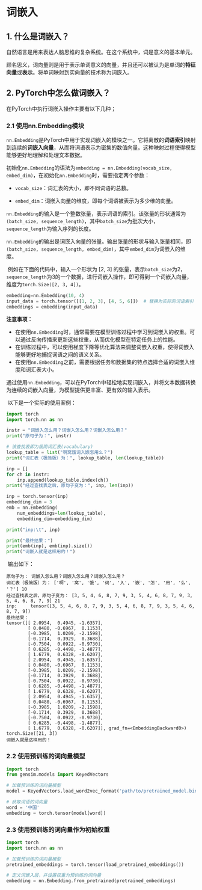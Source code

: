 # 词嵌入

## 1. 什么是词嵌入？

​	自然语⾔是⽤来表达⼈脑思维的复杂系统。在这个系统中，词是意义的基本单元。

​	顾名思义，词向量则是⽤于表示单词意义的向量，并且还可以被认为是单词的**特征向量**或**表示**。将单词映射到实向量的技术称为词嵌⼊。



## 2. PyTorch中怎么做词嵌入？

在PyTorch中执行词嵌入操作主要有以下几种；

### 2.1 使用nn.Embedding模块

​	`nn.Embedding`是PyTorch中用于实现词嵌入的模块之一。它将离散的**词语索引**映射到连续的**词嵌入向量**，从而将词语表示为密集的数值向量。这种映射过程使得模型能够更好地理解和处理文本数据。

​	初始化`nn.Embedding`的语法为`embedding = nn.Embedding(vocab_size, embed_dim)`，在初始化`nn.Embedding`时，需要指定两个参数：

* `vocab_size`：词汇表的大小，即不同词语的总数。

- `embed_dim`：词嵌入向量的维度，即每个词语被表示为多少维的向量。



​	`nn.Embedding`的输入是一个整数张量，表示词语的索引。该张量的形状通常为`(batch_size, sequence_length)`，其中`batch_size`为批次大小，`sequence_length`为输入序列的长度。

​	`nn.Embedding`的输出是词嵌入向量的张量。输出张量的形状与输入张量相同，即`(batch_size, sequence_length, embed_dim)`，其中`embed_dim`为词嵌入的维度。

​	例如在下面的代码中，输入一个形状为 [2, 3] 的张量，表示`batch_size`为2，`sequence_length`为3的一个数据，进行词嵌入操作，即可得到一个词嵌入向量，维度为`torch.Size([2, 3, 4])`。

```python
embedding=nn.Embedding(10, 4)
input_data = torch.tensor([[1, 2, 3], [4, 5, 6]])  # 替换为实际的词语索引
embeddings = embedding(input_data)
```



**注意事项：**

- 在使用`nn.Embedding`时，通常需要在模型训练过程中学习到词嵌入的权重。可以通过反向传播来更新这些权重，从而优化模型在特定任务上的性能。
- 在训练过程中，可以使用梯度下降等优化算法来调整词嵌入权重，使得词嵌入能够更好地捕捉词语之间的语义关系。
- 在使用`nn.Embedding`之前，需要根据任务和数据集的特点选择合适的词嵌入维度和词汇表大小。

​	通过使用`nn.Embedding`，可以在PyTorch中轻松地实现词嵌入，并将文本数据转换为连续的词嵌入向量，为模型提供更丰富、更有效的输入表示。



​	以下是一个实际的使用案例：

```python
import torch
import torch.nn as nn

instr = "词嵌入怎么用？词嵌入怎么用？词嵌入怎么用？"
print("原句子为：", instr)

# 该查找表即为极简词汇表(vocabulary)
lookup_table = list("啊窝饿词入嵌怎用么？")
print("词汇表（极简版）为：", lookup_table, len(lookup_table))

inp = []
for ch in instr:
    inp.append(lookup_table.index(ch))
print("经过查找表之后，原句子变为：", inp, len(inp))

inp = torch.tensor(inp)
embedding_dim = 3
emb = nn.Embedding(
    num_embeddings=len(lookup_table),
    embedding_dim=embedding_dim)

print("inp:\t", inp)

print("最终结果：")
print(emb(inp), emb(inp).size())
print("词嵌入就是这样用的！")
```

​	输出如下：

```
原句子为： 词嵌入怎么用？词嵌入怎么用？词嵌入怎么用？
词汇表（极简版）为： ['啊', '窝', '饿', '词', '入', '嵌', '怎', '用', '么', '？'] 10
经过查找表之后，原句子变为： [3, 5, 4, 6, 8, 7, 9, 3, 5, 4, 6, 8, 7, 9, 3, 5, 4, 6, 8, 7, 9] 21
inp:	 tensor([3, 5, 4, 6, 8, 7, 9, 3, 5, 4, 6, 8, 7, 9, 3, 5, 4, 6, 8, 7, 9])
最终结果：
tensor([[ 2.0954,  0.4945, -1.6357],
        [ 0.0480, -0.6967,  0.1153],
        [-0.3985,  1.0209, -2.1598],
        [-0.1714,  0.3929,  0.3688],
        [-0.7504,  0.0922, -0.9730],
        [ 0.6285, -0.4498, -1.4877],
        [ 1.6779,  0.6328, -0.6207],
        [ 2.0954,  0.4945, -1.6357],
        [ 0.0480, -0.6967,  0.1153],
        [-0.3985,  1.0209, -2.1598],
        [-0.1714,  0.3929,  0.3688],
        [-0.7504,  0.0922, -0.9730],
        [ 0.6285, -0.4498, -1.4877],
        [ 1.6779,  0.6328, -0.6207],
        [ 2.0954,  0.4945, -1.6357],
        [ 0.0480, -0.6967,  0.1153],
        [-0.3985,  1.0209, -2.1598],
        [-0.1714,  0.3929,  0.3688],
        [-0.7504,  0.0922, -0.9730],
        [ 0.6285, -0.4498, -1.4877],
        [ 1.6779,  0.6328, -0.6207]], grad_fn=<EmbeddingBackward0>) torch.Size([21, 3])
词嵌入就是这样用的！
```





### 2.2 使用预训练的词向量模型

```python
import torch
from gensim.models import KeyedVectors

# 加载预训练的词向量模型
model = KeyedVectors.load_word2vec_format('path/to/pretrained_model.bin', binary=True)

# 获取词语的词向量
word = '中国'
embedding = torch.tensor(model[word])
```







### 2.3 使用预训练的词向量作为初始权重

```python
import torch
import torch.nn as nn

# 加载预训练的词向量模型
pretrained_embeddings = torch.tensor(load_pretrained_embeddings())

# 定义词嵌入层，并设置权重为预训练的词向量
embedding = nn.Embedding.from_pretrained(pretrained_embeddings)
```


